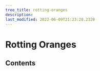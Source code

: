 ```yaml
---
tree_title: rotting-oranges
description: 
last_modified: 2022-06-09T21:23:28.2328
---
```


# Rotting Oranges

## Contents
